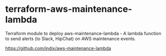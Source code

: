 # terraform-aws-maintenance-lambda
Terraform module to deploy aws-maintenance-lambda - A lambda function to send alerts (to Slack, HipChat) on AWS maintenance events.

https://github.com/indix/aws-maintenance-lambda
